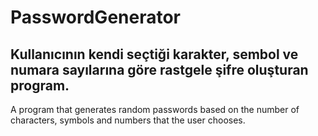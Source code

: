 # PasswordGenerator
Kullanıcının kendi seçtiği karakter, sembol ve numara sayılarına göre rastgele şifre oluşturan program.
--------------------------------------------------------------------------
A program that generates random passwords based on the number of characters, symbols and numbers that the user chooses.
